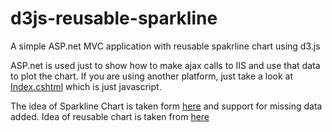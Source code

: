 d3js-reusable-sparkline
=======================

A simple ASP.net MVC application with reusable spakrline chart using d3.js

ASP.net is used just to show how to make ajax calls to IIS and use that data to plot the chart. If you are using another platform, just take a look at <a href="https://github.com/amithegde/d3js-reusable-sparkline/blob/master/d3js-reusable-sparkline/Views/Home/Index.cshtml" target="_blank">Index.cshtml</a> which is just javascript.

The idea of Sparkline Chart is taken form <a href="http://www.tnoda.com/blog/2013-12-19" target="_blank">here</a> and support for missing data added. Idea of reusable chart is taken from <a target="_blank" href="http://bost.ocks.org/mike/chart/">here</a>